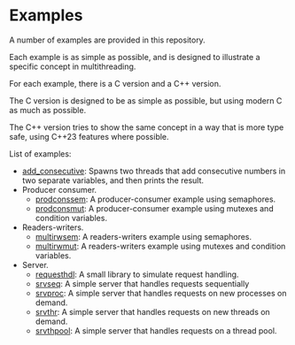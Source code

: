 # Examples

A number of examples are provided in this repository.

Each example is as simple as possible, and is designed to illustrate a specific
concept in multithreading.

For each example, there is a C version and a C++ version.

The C version is designed to be as simple as possible, but using modern C as
much as possible.

The C++ version tries to show the same concept in a way that is more type safe,
using C++23 features where possible.

List of examples:

- [add_consecutive](add_consecutive.md): Spawns two threads that add consecutive
  numbers in two separate variables, and then prints the result.
- Producer consumer.
    - [prodconssem](prodconssem.md): A producer-consumer example using
      semaphores.
    - [prodconsmut](prodconsmut.md): A producer-consumer example using mutexes
      and condition variables.
- Readers-writers.
    - [multirwsem](multirwsem.md): A readers-writers example
      using semaphores.
    - [multirwmut](multirwmut.md): A readers-writers example
      using mutexes and condition variables.
- Server.
    - [requesthdl](requesthdl.md): A small library to simulate request handling.
    - [srvseq](srvseq.md): A simple server that handles requests sequentially
    - [srvproc](srvproc.md): A simple server that handles requests on new 
      processes on demand.
    - [srvthr](srvthr.md): A simple server that handles requests on new threads on 
      demand.
    - [srvthpool](srvthpool.md): A simple server that handles requests on a thread pool.
